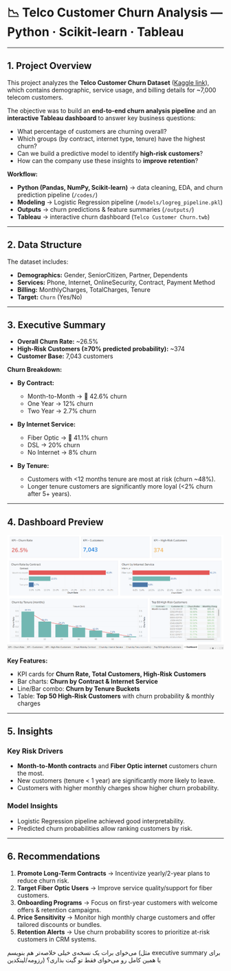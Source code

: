 
# 📉 Telco Customer Churn Analysis — Python · Scikit-learn · Tableau

---

## 1. Project Overview  

This project analyzes the **Telco Customer Churn Dataset** ([Kaggle link](https://www.kaggle.com/datasets/blastchar/telco-customer-churn)), which contains demographic, service usage, and billing details for ~7,000 telecom customers.  

The objective was to build an **end-to-end churn analysis pipeline** and an **interactive Tableau dashboard** to answer key business questions:  

- What percentage of customers are churning overall?  
- Which groups (by contract, internet type, tenure) have the highest churn?  
- Can we build a predictive model to identify **high-risk customers**?  
- How can the company use these insights to **improve retention**?  

**Workflow:**  
- **Python (Pandas, NumPy, Scikit-learn)** → data cleaning, EDA, and churn prediction pipeline (`/codes/`)  
- **Modeling** → Logistic Regression pipeline (`/models/logreg_pipeline.pkl`)  
- **Outputs** → churn predictions & feature summaries (`/outputs/`)  
- **Tableau** → interactive churn dashboard (`Telco Customer Churn.twb`)  

---

## 2. Data Structure  

The dataset includes:  

- **Demographics:** Gender, SeniorCitizen, Partner, Dependents  
- **Services:** Phone, Internet, OnlineSecurity, Contract, Payment Method  
- **Billing:** MonthlyCharges, TotalCharges, Tenure  
- **Target:** `Churn` (Yes/No)  

---

## 3. Executive Summary  

- **Overall Churn Rate:** ~26.5%  
- **High-Risk Customers (≥70% predicted probability):** ~374  
- **Customer Base:** 7,043 customers  

**Churn Breakdown:**  
- **By Contract:**  
  - Month-to-Month → 🔴 42.6% churn  
  - One Year → 12% churn  
  - Two Year → 2.7% churn  

- **By Internet Service:**  
  - Fiber Optic → 🔴 41.1% churn  
  - DSL → 20% churn  
  - No Internet → 8% churn  

- **By Tenure:**  
  - Customers with <12 months tenure are most at risk (churn ~48%).  
  - Longer tenure customers are significantly more loyal (<2% churn after 5+ years).  

---

## 4. Dashboard Preview  

![Churn Dashboard](./outputs/dashboard.png)  

**Key Features:**  
- KPI cards for **Churn Rate, Total Customers, High-Risk Customers**  
- Bar charts: **Churn by Contract & Internet Service**  
- Line/Bar combo: **Churn by Tenure Buckets**  
- Table: **Top 50 High-Risk Customers** with churn probability & monthly charges  

---

## 5. Insights  

### Key Risk Drivers  
- **Month-to-Month contracts** and **Fiber Optic internet** customers churn the most.  
- New customers (tenure < 1 year) are significantly more likely to leave.  
- Customers with higher monthly charges show higher churn probability.  

### Model Insights  
- Logistic Regression pipeline achieved good interpretability.  
- Predicted churn probabilities allow ranking customers by risk.  

---

## 6. Recommendations  

1. **Promote Long-Term Contracts** → Incentivize yearly/2-year plans to reduce churn risk.  
2. **Target Fiber Optic Users** → Improve service quality/support for fiber customers.  
3. **Onboarding Programs** → Focus on first-year customers with welcome offers & retention campaigns.  
4. **Price Sensitivity** → Monitor high monthly charge customers and offer tailored discounts or bundles.  
5. **Retention Alerts** → Use churn probability scores to prioritize at-risk customers in CRM systems.  



می‌خوای برات یک نسخه‌ی خیلی خلاصه‌تر هم بنویسم (مثل executive summary برای رزومه/لینکدین) یا همین کامل رو می‌خوای فقط تو گیت بذاری؟
